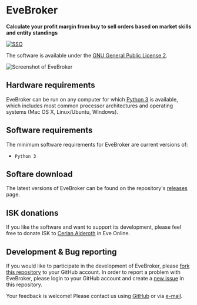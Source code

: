 # EveBroker
**Calculate your profit margin from buy to sell orders based on market skills and entity standings**

[![SSO](https://web.ccpgamescdn.com/eveonlineassets/developers/eve-sso-login-black-small.png)](https://eveonline-third-party-documentation.readthedocs.io/en/latest/)

The software is available under the [GNU General Public License 2](https://github.com/crickert1234/EveBroker/blob/master/LICENSE).

![Screenshot of EveBroker](https://github.com/crickert1234/EveBroker/blob/master/img/EveBroker-Screenshot.png)

## Hardware requirements
EveBroker can be run on any computer for which [Python 3](https://www.python.org/downloads/) is available, which includes most common processor architectures and operating systems (Mac OS X, Linux/Ubuntu, Windows).

## Software requirements
The minimum software requirements for EveBroker are current versions of:
* `Python 3`

## Softare download
The latest versions of EveBroker can be found on the repository's [releases](https://github.com/crickert1234/EveBroker/releases) page.

## ISK donations
If you like the software and want to support its development, please feel free to donate ISK to [Cerian Alderoth](https://imageserver.eveonline.com/Character/91268079_1024.jpg) in Eve Online.

## Development & Bug reporting
If you would like to participate in the development of EveBroker, please [fork this repository](https://help.github.com/articles/fork-a-repo) to your GitHub account. In order to report a problem with EveBroker, please login to your GitHub account and create a [new issue](https://help.github.com/articles/creating-an-issue/) in this repository.

Your feedback is welcome! Please contact us using [GitHub](https://github.com/crickert1234/) or via [e-mail](mailto:mail@crickert.de).
